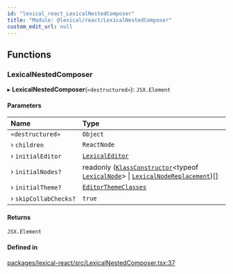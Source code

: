 ```yaml
---
id: "lexical_react_LexicalNestedComposer"
title: "Module: @lexical/react/LexicalNestedComposer"
custom_edit_url: null
---
```


## Functions

### LexicalNestedComposer

▸ **LexicalNestedComposer**(`«destructured»`): `JSX.Element`

#### Parameters

| Name | Type |
| :------ | :------ |
| `«destructured»` | `Object` |
| › `children` | `ReactNode` |
| › `initialEditor` | [`LexicalEditor`](../classes/lexical.LexicalEditor.md) |
| › `initialNodes?` | readonly ([`KlassConstructor`](lexical.md#klassconstructor)\<typeof [`LexicalNode`](../classes/lexical.LexicalNode.md)\> \| [`LexicalNodeReplacement`](lexical.md#lexicalnodereplacement))[] |
| › `initialTheme?` | [`EditorThemeClasses`](lexical.md#editorthemeclasses) |
| › `skipCollabChecks?` | ``true`` |

#### Returns

`JSX.Element`

#### Defined in

[packages/lexical-react/src/LexicalNestedComposer.tsx:37](https://github.com/facebook/lexical/tree/main/packages/lexical-react/src/LexicalNestedComposer.tsx#L37)
